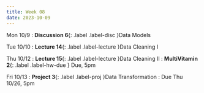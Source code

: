 ```yaml
---
title: Week 08
date: 2023-10-09
---
```


Mon 10/9
: **Discussion 6**{: .label .label-disc }Data Models

Tue 10/10
: **Lecture 14**{: .label .label-lecture }Data Cleaning I

Thu 10/12
: **Lecture 15**{: .label .label-lecture }Data Cleaning II
: **MultiVitamin 2**{: .label .label-hw-due } Due, 5pm

Fri 10/13
: **Project 3**{: .label .label-proj }Data Transformation
  : Due Thu 10/26, 5pm
